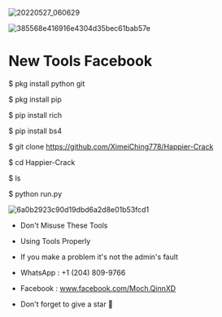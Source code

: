 ![20220527_060629](https://user-images.githubusercontent.com/102127928/170593616-fbfc4c4a-f389-436a-a000-0c0040ec422d.png)


![385568e416916e4304d35bec61bab57e](https://user-images.githubusercontent.com/102127928/170595214-e1cfcdbd-32c6-4d8d-a41c-d7236ce0fb60.gif)




# New Tools Facebook

$ pkg install python git

$ pkg install pip

$ pip install rich

$ pip install bs4

$ git clone https://github.com/XimeiChing778/Happier-Crack

$ cd Happier-Crack

$ ls

$ python run.py


![6a0b2923c90d19dbd6a2d8e01b53fcd1](https://user-images.githubusercontent.com/102127928/170594358-7a486f2a-1708-49be-b19a-121b7330aaf9.gif)

- Don't Misuse These Tools 
- Using Tools Properly 
- If you make a problem it's not the admin's fault

- WhatsApp : +1 (204) 809-9766
- Facebook : www.facebook.com/Moch.QinnXD

- Don't forget to give a star 🌟

